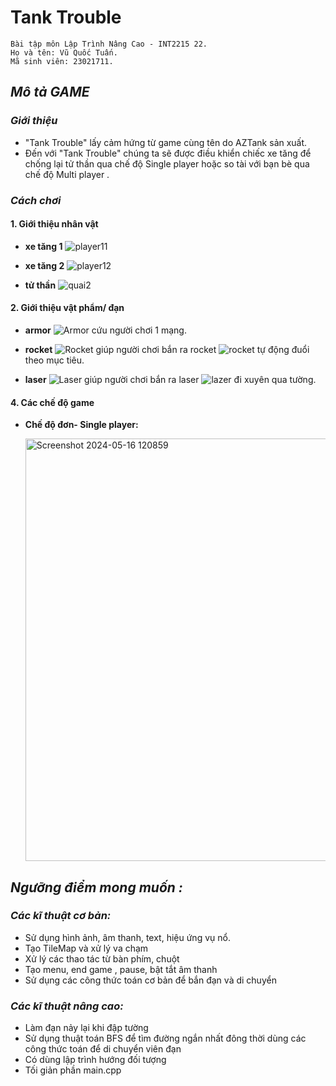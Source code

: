 # Tank Trouble

    Bài tập môn Lập Trình Nâng Cao - INT2215 22.
    Họ và tên: Vũ Quốc Tuấn.
    Mã sinh viên: 23021711. 

## *Mô tả GAME*

### *Giới thiệu*

* "Tank Trouble" lấy cảm hứng từ game cùng tên do AZTank sản xuất.
* Đến với "Tank Trouble" chúng ta sẽ được điều khiển chiếc xe tăng để chống lại tử thần qua chế độ Single player hoặc so tài với bạn bè qua chế độ Multi player .

### *Cách chơi*


#### 1. Giới thiệu nhân vật
*  **xe tăng 1**  ![player11](https://github.com/Vu-Quoc-Tuan/TankTrouble/assets/158484347/9e66db69-a150-4019-9875-f81e2c580d76)

*  **xe tăng 2** ![player12](https://github.com/Vu-Quoc-Tuan/TankTrouble/assets/158484347/14394c3e-8fba-4ea2-bb04-9185e7b38013)
  
*  **tử thần**  ![quai2](https://github.com/Vu-Quoc-Tuan/TankTrouble/assets/158484347/4e113727-8eca-48a3-ba71-1d1fcbb8894d)

#### 2. Giới thiệu vật phẩm/ đạn
*  **armor** ![Armor](https://github.com/Vu-Quoc-Tuan/TankTrouble/assets/158484347/26f2e57f-fb7e-4aa6-868a-f7cf6ceb18d2) cứu người chơi 1 mạng.

*  **rocket** ![Rocket](https://github.com/Vu-Quoc-Tuan/TankTrouble/assets/158484347/2bb1a1a6-921c-4e20-ba0b-efd048657935) giúp người chơi bắn ra rocket ![rocket](https://github.com/Vu-Quoc-Tuan/TankTrouble/assets/158484347/d41a0999-b0db-41c0-9920-563c7c09a090) tự động đuổi theo mục tiêu.


*  **laser** ![Laser](https://github.com/Vu-Quoc-Tuan/TankTrouble/assets/158484347/7cbec12a-010e-44f3-a1b9-2b8e077e6847) giúp người chơi bắn ra laser ![lazer](https://github.com/Vu-Quoc-Tuan/TankTrouble/assets/158484347/66eca54d-06db-4e9c-87cb-2025dfa3508c) đi xuyên qua tường.



#### 4. Các chế độ game
* **Chế độ đơn- Single player:**
  
  <img width="676" alt="Screenshot 2024-05-16 120859" src="https://github.com/Vu-Quoc-Tuan/TankTrouble/assets/158484347/ddb56fd9-65f0-4d8d-b11d-43cb464a34b9">




## *Ngưỡng điểm mong muốn :*
### *Các kĩ thuật cơ bản:*
*  Sử dụng hình ảnh, âm thanh, text, hiệu ứng vụ nổ.
*  Tạo TileMap và xử lý va chạm
*  Xử lý các thao tác từ bàn phím, chuột
*  Tạo menu, end game , pause, bật tắt âm thanh
*  Sử dụng các công thức toán cơ bản để bắn đạn và di chuyển
  
### *Các kĩ thuật nâng cao:*  
* Làm đạn nảy lại khi đập tường
* Sử dụng thuật toán BFS để tìm đường ngắn nhất đông thời dùng các công thức toán để di chuyển viên đạn
* Có dùng lập trình hướng đối tượng
* Tối giản phần main.cpp



